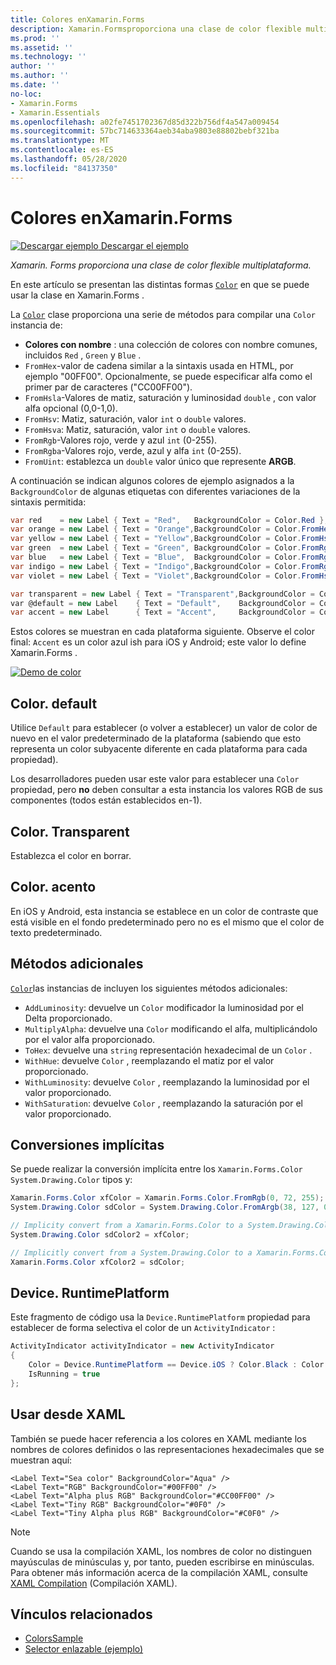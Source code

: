 ```yaml
---
title: Colores enXamarin.Forms
description: Xamarin.Formsproporciona una clase de color flexible multiplataforma. En este artículo se explica la funcionalidad proporcionada por la clase color y cómo utilizarla.
ms.prod: ''
ms.assetid: ''
ms.technology: ''
author: ''
ms.author: ''
ms.date: ''
no-loc:
- Xamarin.Forms
- Xamarin.Essentials
ms.openlocfilehash: a02fe7451702367d85d322b756df4a547a009454
ms.sourcegitcommit: 57bc714633364aeb34aba9803e88802bebf321ba
ms.translationtype: MT
ms.contentlocale: es-ES
ms.lasthandoff: 05/28/2020
ms.locfileid: "84137350"
---
```

# <a name="colors-in-xamarinforms"></a>Colores enXamarin.Forms

[![Descargar ejemplo](~/media/shared/download.png) Descargar el ejemplo](https://docs.microsoft.com/samples/xamarin/xamarin-forms-samples/workingwithcolors)

_Xamarin. Forms proporciona una clase de color flexible multiplataforma._

En este artículo se presentan las distintas formas [`Color`](xref:Xamarin.Forms.Color) en que se puede usar la clase en Xamarin.Forms .

La [`Color`](xref:Xamarin.Forms.Color) clase proporciona una serie de métodos para compilar una `Color` instancia de:

- **Colores con nombre** : una colección de colores con nombre comunes, incluidos `Red` , `Green` y `Blue` .
- `FromHex`-valor de cadena similar a la sintaxis usada en HTML, por ejemplo "00FF00". Opcionalmente, se puede especificar alfa como el primer par de caracteres ("CC00FF00").
- `FromHsla`-Valores de matiz, saturación y luminosidad `double` , con valor alfa opcional (0,0-1,0).
- `FromHsv`: Matiz, saturación, valor `int` o `double` valores.
- `FromHsva`: Matiz, saturación, valor `int` o `double` valores.
- `FromRgb`-Valores rojo, verde y azul `int` (0-255).
- `FromRgba`-Valores rojo, verde, azul y alfa `int` (0-255).
- `FromUint`: establezca un `double` valor único que represente **ARGB**.

A continuación se indican algunos colores de ejemplo asignados a la `BackgroundColor` de algunas etiquetas con diferentes variaciones de la sintaxis permitida:

```csharp
var red    = new Label { Text = "Red",   BackgroundColor = Color.Red };
var orange = new Label { Text = "Orange",BackgroundColor = Color.FromHex("FF6A00") };
var yellow = new Label { Text = "Yellow",BackgroundColor = Color.FromHsla(0.167, 1.0, 0.5, 1.0) };
var green  = new Label { Text = "Green", BackgroundColor = Color.FromRgb (38, 127, 0) };
var blue   = new Label { Text = "Blue",  BackgroundColor = Color.FromRgba(0, 38, 255, 255) };
var indigo = new Label { Text = "Indigo",BackgroundColor = Color.FromRgb (0, 72, 255) };
var violet = new Label { Text = "Violet",BackgroundColor = Color.FromHsla(0.82, 1, 0.25, 1) };

var transparent = new Label { Text = "Transparent",BackgroundColor = Color.Transparent };
var @default = new Label    { Text = "Default",    BackgroundColor = Color.Default };
var accent = new Label      { Text = "Accent",     BackgroundColor = Color.Accent };
```

Estos colores se muestran en cada plataforma siguiente. Observe el color final: `Accent` es un color azul ish para iOS y Android; este valor lo define Xamarin.Forms .

 [![Demo de color](colors-images/colors-sml.png "Demo de color")](colors-images/colors.png#lightbox "Demo de color")

## <a name="colordefault"></a>Color. default

Utilice `Default` para establecer (o volver a establecer) un valor de color de nuevo en el valor predeterminado de la plataforma (sabiendo que esto representa un color subyacente diferente en cada plataforma para cada propiedad).

Los desarrolladores pueden usar este valor para establecer una `Color` propiedad, pero **no** deben consultar a esta instancia los valores RGB de sus componentes (todos están establecidos en-1).

## <a name="colortransparent"></a>Color. Transparent

Establezca el color en borrar.

## <a name="coloraccent"></a>Color. acento

En iOS y Android, esta instancia se establece en un color de contraste que está visible en el fondo predeterminado pero no es el mismo que el color de texto predeterminado.

## <a name="additional-methods"></a>Métodos adicionales

[`Color`](xref:Xamarin.Forms.Color)las instancias de incluyen los siguientes métodos adicionales:

- `AddLuminosity`: devuelve un `Color` modificador la luminosidad por el Delta proporcionado.
- `MultiplyAlpha`: devuelve una `Color` modificando el alfa, multiplicándolo por el valor alfa proporcionado.
- `ToHex`: devuelve una `string` representación hexadecimal de un `Color` .
- `WithHue`: devuelve `Color` , reemplazando el matiz por el valor proporcionado.
- `WithLuminosity`: devuelve `Color` , reemplazando la luminosidad por el valor proporcionado.
- `WithSaturation`: devuelve `Color` , reemplazando la saturación por el valor proporcionado.

## <a name="implicit-conversions"></a>Conversiones implícitas

Se puede realizar la conversión implícita entre los `Xamarin.Forms.Color` `System.Drawing.Color` tipos y:

```csharp
Xamarin.Forms.Color xfColor = Xamarin.Forms.Color.FromRgb(0, 72, 255);
System.Drawing.Color sdColor = System.Drawing.Color.FromArgb(38, 127, 0);

// Implicity convert from a Xamarin.Forms.Color to a System.Drawing.Color
System.Drawing.Color sdColor2 = xfColor;

// Implicitly convert from a System.Drawing.Color to a Xamarin.Forms.Color
Xamarin.Forms.Color xfColor2 = sdColor;
```

## <a name="deviceruntimeplatform"></a>Device. RuntimePlatform

Este fragmento de código usa la `Device.RuntimePlatform` propiedad para establecer de forma selectiva el color de un `ActivityIndicator` :

```csharp
ActivityIndicator activityIndicator = new ActivityIndicator
{
    Color = Device.RuntimePlatform == Device.iOS ? Color.Black : Color.Default,
    IsRunning = true
};
```

## <a name="use-from-xaml"></a>Usar desde XAML

También se puede hacer referencia a los colores en XAML mediante los nombres de colores definidos o las representaciones hexadecimales que se muestran aquí:

```xaml
<Label Text="Sea color" BackgroundColor="Aqua" />
<Label Text="RGB" BackgroundColor="#00FF00" />
<Label Text="Alpha plus RGB" BackgroundColor="#CC00FF00" />
<Label Text="Tiny RGB" BackgroundColor="#0F0" />
<Label Text="Tiny Alpha plus RGB" BackgroundColor="#C0F0" />
```

> [!NOTE]
> Cuando se usa la compilación XAML, los nombres de color no distinguen mayúsculas de minúsculas y, por tanto, pueden escribirse en minúsculas. Para obtener más información acerca de la compilación XAML, consulte [XAML Compilation](~/xamarin-forms/xaml/xamlc.md) (Compilación XAML).

## <a name="related-links"></a>Vínculos relacionados

- [ColorsSample](https://docs.microsoft.com/samples/xamarin/xamarin-forms-samples/workingwithcolors)
- [Selector enlazable (ejemplo)](https://docs.microsoft.com/samples/xamarin/xamarin-forms-samples/userinterface-bindablepicker)
